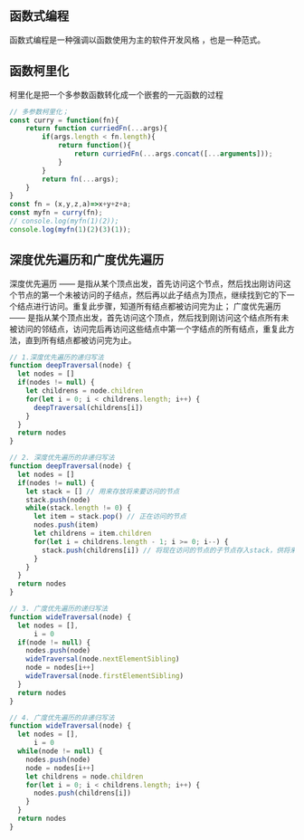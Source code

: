 ## 函数式编程
函数式编程是一种强调以函数使用为主的软件开发风格 ，也是一种范式。

## 函数柯里化
柯里化是把一个多参数函数转化成一个嵌套的一元函数的过程

```js
// 多参数柯里化；
const curry = function(fn){
    return function curriedFn(...args){
        if(args.length < fn.length){
            return function(){
                return curriedFn(...args.concat([...arguments]));
            }
        }
        return fn(...args);
    }
}
const fn = (x,y,z,a)=>x+y+z+a;
const myfn = curry(fn);
// console.log(myfn(1)(2));
console.log(myfn(1)(2)(3)(1));
```



## 深度优先遍历和广度优先遍历

深度优先遍历 —— 是指从某个顶点出发，首先访问这个节点，然后找出刚访问这个节点的第一个未被访问的子结点，然后再以此子结点为顶点，继续找到它的下一个结点进行访问。重复此步骤，知道所有结点都被访问完为止；
广度优先遍历 —— 是指从某个顶点出发，首先访问这个顶点，然后找到刚访问这个结点所有未被访问的邻结点，访问完后再访问这些结点中第一个字结点的所有结点，重复此方法，直到所有结点都被访问完为止。

  ```js
  // 1.深度优先遍历的递归写法
  function deepTraversal(node) {
    let nodes = []
    if(nodes != null) {
      let childrens = node.children
      for(let i = 0; i < childrens.length; i++) {
        deepTraversal(childrens[i])
      }
    }
    return nodes
  }

  // 2. 深度优先遍历的非递归写法
  function deepTraversal(node) {
    let nodes = []
    if(nodes != null) {
      let stack = [] // 用来存放将来要访问的节点
      stack.push(node)
      while(stack.length != 0) {
        let item = stack.pop() // 正在访问的节点
        nodes.push(item)
        let childrens = item.children
        for(let i = childrens.length - 1; i >= 0; i--) {
          stack.push(childrens[i]) // 将现在访问的节点的子节点存入stack，供将来访问
        }
      }
    }
    return nodes
  }

  // 3. 广度优先遍历的递归写法
  function wideTraversal(node) {
    let nodes = [],
        i = 0
    if(node != null) {
      nodes.push(node)
      wideTraversal(node.nextElementSibling)
      node = nodes[i++]
      wideTraversal(node.firstElementSibling)
    }
    return nodes
  }

  // 4. 广度优先遍历的非递归写法
  function wideTraversal(node) {
    let nodes = [],
        i = 0
    while(node != null) {
      nodes.push(node)
      node = nodes[i++]
      let childrens = node.children
      for(let i = 0; i < childrens.length; i++) {
        nodes.push(childrens[i])
      }
    }
    return nodes
  }
  ```

